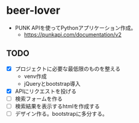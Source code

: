 # beer-lover
- PUNK APIを使ってPythonアプリケーション作成。
  - https://punkapi.com/documentation/v2
## TODO
- [x] プロジェクトに必要な最低限のものを整える
  - venv作成
  - jQueryとbootstrap導入 
- [x] APIにリクエストを投げる
- [ ] 検索フォームを作る
- [ ] 検索結果を表示するhtmlを作成する
- [ ] デザイン作る。bootstrapに多分する。
